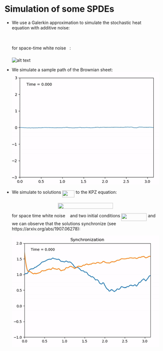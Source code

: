 # Simulation of some SPDEs


- We use a Galerkin approximation to simulate the stochastic heat equation with
  additive noise:
  <p align="center"><img src="/tex/3f3b3e0b508fd688fbee13006e8daad7.svg?invert_in_darkmode&sanitize=true" align=middle width=96.99100785pt height=14.611878599999999pt/></p>
  for space-time white noise <img src="/tex/85e60dfc14844168fd12baa5bfd2517d.svg?invert_in_darkmode&sanitize=true" align=middle width=7.94809454999999pt height=22.831056599999986pt/>:
  
  ![alt text](2d_she.gif)

- We simulate a sample path of the Brownian sheet:
  ![alt text](brownian_sheet.gif)

- We simulate to solutions <img src="/tex/b0084c5cb64e36b653b726facedd2f08.svg?invert_in_darkmode&sanitize=true" align=middle width=40.17511904999999pt height=22.831056599999986pt/> to the KPZ equation:
  <p align="center"><img src="/tex/ed433bc08dfe54743ca512815b07c059.svg?invert_in_darkmode&sanitize=true" align=middle width=180.25673325pt height=18.312383099999998pt/></p>
  for space time white noise <img src="/tex/85e60dfc14844168fd12baa5bfd2517d.svg?invert_in_darkmode&sanitize=true" align=middle width=7.94809454999999pt height=22.831056599999986pt/> and two initial conditions <img src="/tex/14149e7a18f6b1c55af4d61165f677e3.svg?invert_in_darkmode&sanitize=true" align=middle width=83.00631734999999pt height=24.65753399999998pt/>
  and we can observe that the solutions synchronize (see
  https://arxiv.org/abs/1907.06278):

  ![alt text](kpz_synchronization.gif)


